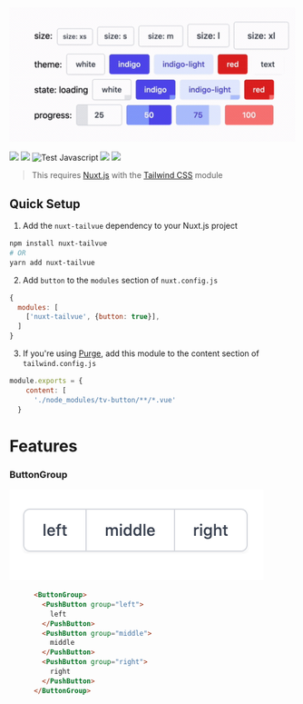 <p align="center">
  <img src="media/buttons.gif" width="600" />
</p>

[![](https://img.shields.io/npm/v/tv-button.svg?logo=npm&style=flat-square)](https://www.npmjs.com/package/tv-button)
[![](https://img.shields.io/badge/nuxt.js-module-04C690.svg?style=flat-square)](https://nuxtjs.org)
![Test Javascript](https://github.com/acidjazz/tv-button/workflows/Test%20Javascript/badge.svg)
[![](https://img.shields.io/npm/dt/tv-button.svg?style=flat-square)](https://www.npmjs.com/package/tv-button)
[![](https://img.shields.io/github/license/acidjazz/tv-button?style=flat-square)](https://www.npmjs.com/package-tv-button)
<!-- [![](https://img.shields.io/badge/chat-on%20discord-7289DA.svg?logo=discord&style=flat-square)](https://discord.gg/enn4S6) -->

> This requires [Nuxt.js](https://nuxtjs.org) with the [Tailwind CSS](https://tailwindcss.nuxtjs.org) module

## Quick Setup
1. Add the `nuxt-tailvue` dependency to your Nuxt.js project
```bash
npm install nuxt-tailvue
# OR
yarn add nuxt-tailvue
```

2. Add `button` to the `modules` section of `nuxt.config.js`
```js
{
  modules: [
    ['nuxt-tailvue', {button: true}],
  ]
}
```

3. If you're using [Purge](https://tailwindcss.com/docs/controlling-file-size), add this module to the content section of `tailwind.config.js`

```js
module.exports = {
    content: [
      './node_modules/tv-button/**/*.vue'
  }
```


# Features
### ButtonGroup

![](media/group1.png?raw=true)

```html
      <ButtonGroup>
        <PushButton group="left">
          left
        </PushButton>
        <PushButton group="middle">
          middle
        </PushButton>
        <PushButton group="right">
          right
        </PushButton>
      </ButtonGroup>
```
